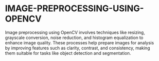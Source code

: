 # IMAGE-PREPROCESSING-USING-OPENCV
Image preprocessing using OpenCV involves techniques like resizing, grayscale conversion, noise reduction, and histogram equalization to enhance image quality. These processes help prepare images for analysis by improving features such as clarity, contrast, and consistency, making them suitable for tasks like object detection and segmentation.
